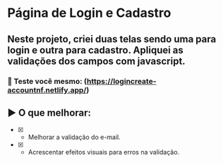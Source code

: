 # Página de Login e Cadastro

## Neste projeto, criei duas telas sendo uma para login e outra para cadastro. Apliquei as validações dos campos com javascript. 

### :link: Teste você mesmo: (https://logincreate-accountnf.netlify.app/)

## :arrow_forward: O que melhorar:

- [X] - Melhorar a validação do e-mail.  
- [X] - Acrescentar efeitos visuais para erros na validação.
